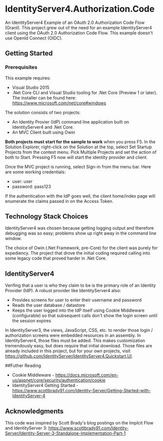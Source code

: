 # IdentityServer4.Authorization.Code
An IdentityServer4 Example of an OAuth 2.0 Authorization Code Flow (Grant). This project grew out of the need for an example IdentityServer4 client using the OAuth 2.0 Authorization Code Flow. This example doesn't use OpenId Connect (OIDC).

## Getting Started
### Prerequisites
This example requires:
- Visual Studio 2015
- .Net Core CLI and Visual Studio tooling for .Net Core (Preview 1 or later). The installer can be found here: https://www.microsoft.com/net/core#windows

The solution consists of two projects:
- An Identity Provier (IdP) command line application built on IdentityServer4 and .Net Core.
- An MVC Client built using Owin

**Both projects must start for the sample to work** when you press F5. In the Solution Explorer, right-click on the Solution at the top, select Set Startup Projects from the context menu. Pick Multiple Projects and set the action of both to Start. Pressing F5 now will start the identity provider and client.

Once the MVC project is running, select Sign-in from the menu bar. Here are some working credentials:
- user: user
- password: pass123

If the authentication with the IdP goes well, the client home/index page will enumerate the claims passed in on the Access Token.

## Technology Stack Choices
IdentityServer4 was chosen because getting logging output and therefore debugging was so easy; problems show up right away in the command line window. 

The choice of Owin (.Net Framework, pre-Core) for the client was purely for expediency. The project that drove the initial coding required calling into some legacy code that proved harder in .Net Core. 

## IdentityServer4
Verifing that a user is who they claim to be is the primary role of an Identity Provider (IdP). A robust provider like IdentityServer4 also:
- Provides screens for user to enter their username and password
- Reads the user database / datastore
- Keeps the user logged into the IdP itself using Cookie Middleware (configurable) so that subsequent calls don't show the login screen until the session expires

In IdentityServer3, the views, JavaScript, CSS, etc. to render those login / authorization screens were embedded resources in an assembly. In IdentityServer4, those files must be added. This makes customization tremendously easy, but does require that initial download. Those files are already included in this project, but for your own projects, visit https://github.com/IdentityServer/IdentityServer4.Quickstart.UI.

##Futher Reading
- Cookie Middleware - https://docs.microsoft.com/en-us/aspnet/core/security/authentication/cookie
- IdentityServer4 Getting Started - https://www.scottbrady91.com/Identity-Server/Getting-Started-with-IdentityServer-4

## Acknowledgments
This code was inspired by Scott Brady's blog postings on the Implcit Flow and IdentityServer 3:  https://www.scottbrady91.com/Identity-Server/Identity-Server-3-Standalone-Implementation-Part-1

